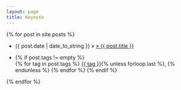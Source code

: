```yaml
---
layout: page
title: Keynote
---
```


<div class="home-posts">
  {% for post in site.posts %}
  <ul class="home">
    <li class="home"><a href="{{ slide.link }}"></a> {{ post.date | date_to_string }} &raquo; <a href="{{ slide.url }}">&raquo; {{ post.title }}   </a></li>
	  <li class="home">
	    <p class="home-tags"> 
	      {% if post.tags != empty %}<br/><i class="fa fa-tags"></i>
	        {% for tag in post.tags %}
	          <a href="{{ '-ref' | prepend: tag | replace: ' ','-' | prepend: 'tags/#' | prepend: site.baseurl }}">{{ tag }}</a>{% unless forloop.last %}, {% endunless %}
	        {% endfor %}
	      {% endif %}
	    </p>
	  </li>
  </ul>
  {% endfor %}
</div>